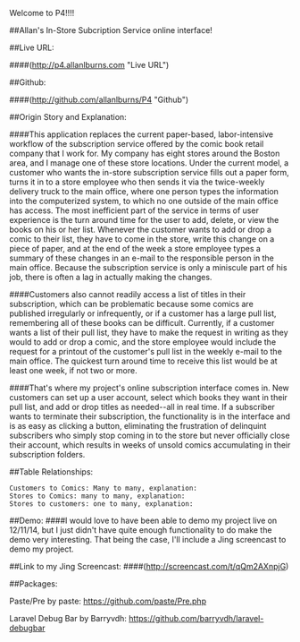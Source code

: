 Welcome to P4!!!!

##Allan's In-Store Subcription Service online interface!

##Live URL: 

####(http://p4.allanlburns.com "Live URL")

##Github:

####(http://github.com/allanlburns/P4 "Github")

##Origin Story and Explanation:

####This application replaces the current paper-based, labor-intensive workflow of the subscription service offered by the comic book retail company that I work for. My company has eight stores around the Boston area, and I manage one of these store locations. Under the current model, a customer who wants the in-store subscription service fills out a paper form, turns it in to a store employee who then sends it via the twice-weekly delivery truck to the main office, where one person types the information into the computerized system, to which no one outside of the main office has access. The most inefficient part of the service in terms of user experience is the turn around time for the user to add, delete, or view the books on his or her list. Whenever the customer wants to add or drop a comic to their list, they have to come in the store, write this change on a piece of paper, and at the end of the week a store employee types a summary of these changes in an e-mail to the responsible person in the main office. Because the subscription service is only a miniscule part of his job, there is often a lag in actually making the changes. 

####Customers also cannot readily access a list of titles in their subscription, which can be problematic because some comics are published irregularly or infrequently, or if a customer has a large pull list, remembering all of these books can be difficult. Currently, if a customer wants a list of their pull list, they have to make the request in writing as they would to add or drop a comic, and the store employee would include the request for a printout of the customer's pull list in the weekly e-mail to the main office. The quickest turn around time to receive this list would be at least one week, if not two or more. 

####That's where my project's online subscription interface comes in. New customers can set up a user account, select which books they want in their pull list, and add or drop titles as needed--all in real time. If a subscriber wants to terminate their subscription, the functionality is in the interface and is as easy as clicking a button, eliminating the frustration of delinquint subscribers who simply stop coming in to the store but never officially close their account, which results in weeks of unsold comics accumulating in their subscription folders. 


##Table Relationships:

	Customers to Comics: Many to many, explanation:
	Stores to Comics: many to many, explanation:
	Stores to customers: one to many, explanation:

##Demo:
####I would love to have been able to demo my project live on 12/11/14, but I just didn't have quite enough functionality to do make the demo very interesting. That being the case, I'll include a Jing screencast to demo my project. 

##Link to my Jing Screencast:
####(http://screencast.com/t/qQm2AXnpjG)









##Packages:

Paste/Pre by paste:  https://github.com/paste/Pre.php

Laravel Debug Bar by  Barryvdh:  https://github.com/barryvdh/laravel-debugbar

